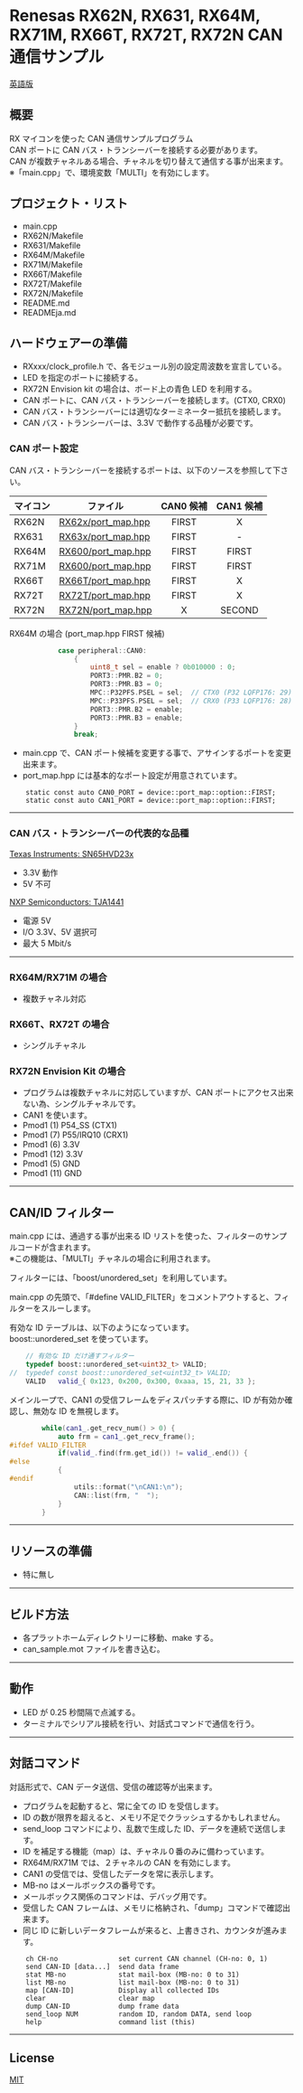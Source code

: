 Renesas RX62N, RX631, RX64M, RX71M, RX66T, RX72T, RX72N CAN 通信サンプル
=========
   
[英語版](README.md)
   
## 概要

RX マイコンを使った CAN 通信サンプルプログラム   
CAN ポートに CAN バス・トランシーバーを接続する必要があります。   
CAN が複数チャネルある場合、チャネルを切り替えて通信する事が出来ます。   
※「main.cpp」で、環境変数「MULTI」を有効にします。
   
## プロジェクト・リスト

- main.cpp
- RX62N/Makefile
- RX631/Makefile
- RX64M/Makefile
- RX71M/Makefile
- RX66T/Makefile
- RX72T/Makefile
- RX72N/Makefile
- README.md
- READMEja.md
   
## ハードウェアーの準備

- RXxxx/clock_profile.h で、各モジュール別の設定周波数を宣言している。
- LED を指定のポートに接続する。
- RX72N Envision kit の場合は、ボード上の青色 LED を利用する。
- CAN ポートに、CAN バス・トランシーバーを接続します。(CTX0, CRX0)
- CAN バス・トランシーバーには適切なターミネーター抵抗を接続します。
- CAN バス・トランシーバーは、3.3V で動作する品種が必要です。
   
### CAN ポート設定

CAN バス・トランシーバーを接続するポートは、以下のソースを参照して下さい。

|マイコン|ファイル|CAN0 候補|CAN1 候補|
|-------|--------|:---:|:---:|
|RX62N  |[RX62x/port_map.hpp](../RX62x/port_map.hpp)|FIRST|X|
|RX631  |[RX63x/port_map.hpp](../RX63x/port_map.hpp)|FIRST|-|
|RX64M  |[RX600/port_map.hpp](../RX600/port_map.hpp)|FIRST|FIRST|
|RX71M  |[RX600/port_map.hpp](../RX600/port_map.hpp)|FIRST|FIRST|
|RX66T  |[RX66T/port_map.hpp](../RX66T/port_map.hpp)|FIRST|X|
|RX72T  |[RX72T/port_map.hpp](../RX72T/port_map.hpp)|FIRST|X|
|RX72N  |[RX72N/port_map.hpp](../RX72N/port_map.hpp)|X|SECOND|
   
RX64M の場合 (port_map.hpp FIRST 候補)
```C++
            case peripheral::CAN0:
                {
                    uint8_t sel = enable ? 0b010000 : 0;
                    PORT3::PMR.B2 = 0;
                    PORT3::PMR.B3 = 0;
                    MPC::P32PFS.PSEL = sel;  // CTX0 (P32 LQFP176: 29)
                    MPC::P33PFS.PSEL = sel;  // CRX0 (P33 LQFP176: 28)
                    PORT3::PMR.B2 = enable;
                    PORT3::PMR.B3 = enable;
                }
                break;
```

- main.cpp で、CAN ポート候補を変更する事で、アサインするポートを変更出来ます。
- port_map.hpp には基本的なポート設定が用意されています。

```
    static const auto CAN0_PORT = device::port_map::option::FIRST;
    static const auto CAN1_PORT = device::port_map::option::FIRST;
```

---

### CAN バス・トランシーバーの代表的な品種

[Texas Instruments: SN65HVD23x](https://www.ti.com/jp/lit/ds/symlink/sn65hvd230.pdf?ts=1604189973572&ref_url=https%253A%252F%252Fwww.google.com%252F)
- 3.3V 動作
- 5V 不可

[NXP Semiconductors: TJA1441](https://www.nxp.com/docs/en/data-sheet/TJA1441.pdf)
- 電源 5V
- I/O 3.3V、5V 選択可
- 最大 5 Mbit/s

---

### RX64M/RX71M の場合

- 複数チャネル対応
   
### RX66T、RX72T の場合

- シングルチャネル

### RX72N Envision Kit の場合

- プログラムは複数チャネルに対応していますが、CAN ポートにアクセス出来ない為、シングルチャネルです。
- CAN1 を使います。
- Pmod1  (1) P54_SS    (CTX1)
- Pmod1  (7) P55/IRQ10 (CRX1)
- Pmod1  (6) 3.3V
- Pmod1 (12) 3.3V
- Pmod1  (5) GND
- Pmod1 (11) GND
---

## CAN/ID フィルター

main.cpp には、通過する事が出来る ID リストを使った、フィルターのサンプルコードが含まれます。   
※この機能は、「MULTI」チャネルの場合に利用されます。   
   
フィルターには、「boost/unordered_set」を利用しています。
   
main.cpp の先頭で、「#define VALID_FILTER」をコメントアウトすると、フィルターをスルーします。
   
有効な ID テーブルは、以下のようになっています。   
boost::unordered_set を使っています。   

```C++
	// 有効な ID だけ通すフィルター
	typedef boost::unordered_set<uint32_t> VALID;
//	typedef const boost::unordered_set<uint32_t> VALID;
	VALID	valid_{ 0x123, 0x200, 0x300, 0xaaa, 15, 21, 33 };
```
   
メインループで、CAN1 の受信フレームをディスパッチする際に、ID が有効か確認し、無効な ID を無視します。
   
```C++
		while(can1_.get_recv_num() > 0) {
			auto frm = can1_.get_recv_frame();
#ifdef VALID_FILTER
			if(valid_.find(frm.get_id()) != valid_.end()) {
#else
			{
#endif
				utils::format("\nCAN1:\n");
				CAN::list(frm, "  ");
			}
		}
```

---

## リソースの準備

- 特に無し
   
---

## ビルド方法

- 各プラットホームディレクトリーに移動、make する。
- can_sample.mot ファイルを書き込む。

---

## 動作

- LED が 0.25 秒間隔で点滅する。
- ターミナルでシリアル接続を行い、対話式コマンドで通信を行う。

---

## 対話コマンド

対話形式で、CAN データ送信、受信の確認等が出来ます。

- プログラムを起動すると、常に全ての ID を受信します。
- ID の数が限界を超えると、メモリ不足でクラッシュするかもしれません。
- send_loop コマンドにより、乱数で生成した ID、データを連続で送信します。
- ID を補足する機能（map）は、チャネル０番のみに備わっています。
- RX64M/RX71M では、２チャネルの CAN を有効にします。
- CAN1 の受信では、受信したデータを常に表示します。
- MB-no はメールボックスの番号です。
- メールボックス関係のコマンドは、デバッグ用です。
- 受信した CAN フレームは、メモリに格納され、「dump」コマンドで確認出来ます。
- 同じ ID に新しいデータフレームが来ると、上書きされ、カウンタが進みます。

```
    ch CH-no               set current CAN channel (CH-no: 0, 1)
    send CAN-ID [data...]  send data frame
    stat MB-no             stat mail-box (MB-no: 0 to 31)
    list MB-no             list mail-box (MB-no: 0 to 31)
    map [CAN-ID]           Display all collected IDs
    clear                  clear map
    dump CAN-ID            dump frame data
    send_loop NUM          random ID, random DATA, send loop
    help                   command list (this)
```
   
-----
   
License
----

[MIT](../LICENSE)
